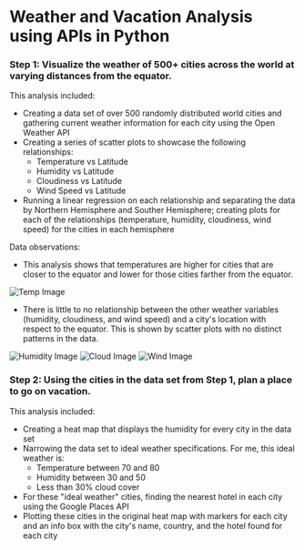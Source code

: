 # Weather and Vacation Analysis using APIs in Python

  
### Step 1:  Visualize the weather of 500+ cities across the world at varying distances from the equator.  

This analysis included:
  *  Creating a data set of over 500 randomly distributed world cities and gathering current weather information for each city using the
     Open Weather API
  *  Creating a series of scatter plots to showcase the following relationships:
       - Temperature vs Latitude
       - Humidity vs Latitude
       - Cloudiness vs Latitude
       - Wind Speed vs Latitude
  *  Running a linear regression on each relationship and separating the data by Northern Hemisphere and Souther Hemisphere; creating plots for each of the relationships (temperature, humidity, cloudiness, wind speed) for the cities in each hemisphere
     
Data observations:
  *  This analysis shows that temperatures are higher for cities that are closer to the equator and lower for those cities farther from the equator.  
  
  ![Temp Image](https://github.com/bking3372/US-Wildfire-Analysis/blob/main/images/Wildfires4.jpg)
  
  *  There is little to no relationship between the other weather variables (humidity, cloudiness, and wind speed) and a city's location with respect to the equator.  This is shown by scatter plots with no distinct patterns in the data.
  
  ![Humidity Image](https://github.com/bking3372/US-Wildfire-Analysis/blob/main/images/Wildfires4.jpg)
  ![Cloud Image](https://github.com/bking3372/US-Wildfire-Analysis/blob/main/images/Wildfires4.jpg)
  ![Wind Image](https://github.com/bking3372/US-Wildfire-Analysis/blob/main/images/Wildfires4.jpg)

 
### Step 2:  Using the cities in the data set from Step 1, plan a place to go on vacation.
 
 This analysis included:
   *  Creating a heat map that displays the humidity for every city in the data set
   *  Narrowing the data set to ideal weather specifications.  For me, this ideal weather is:
        - Temperature between 70 and 80
        - Humidity between 30 and 50
        - Less than 30% cloud cover
   *  For these "ideal weather" cities, finding the nearest hotel in each city using the Google Places API
   *  Plotting these cities in the original heat map with markers for each city and an info box with the city's name,
      country, and the hotel found for each city
 
